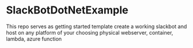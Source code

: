 # SlackBotDotNetExample

This repo serves as getting started template create a working slackbot and host on any platform of your choosing physical webserver, container, lambda, azure function
